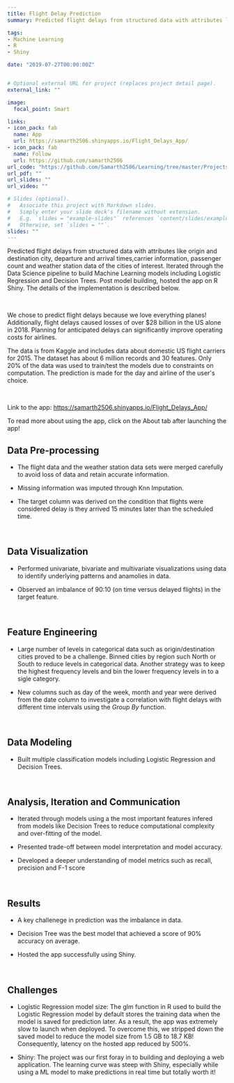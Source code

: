 ```yaml
---
title: Flight Delay Prediction
summary: Predicted flight delays from structured data with attributes like origin and destination city, departure and arrival times, carrier information, passenger count and weather station data of the cities of interest. Iterated through the Data Science pipeline to build Machine Learning models including Logistic Regression and Decision Trees. Post model building, hosted the app on R Shiny. Welcome to the app!

tags:
- Machine Learning
- R
- Shiny

date: "2019-07-27T00:00:00Z"


# Optional external URL for project (replaces project detail page).
external_link: ""

image:
  focal_point: Smart

links:
- icon_pack: fab
  name: App
  url: https://samarth2506.shinyapps.io/Flight_Delays_App/
- icon_pack: fab
  name: Follow
  url: https://github.com/samarth2506
url_code: "https://github.com/Samarth2506/Learning/tree/master/Projects/Predict_Flight_Delays"
url_pdf: ""
url_slides: ""
url_video: ""

# Slides (optional).
#   Associate this project with Markdown slides.
#   Simply enter your slide deck's filename without extension.
#   E.g. `slides = "example-slides"` references `content/slides/example-slides.md`.
#   Otherwise, set `slides = ""`.
slides: ""
---
```


Predicted flight delays from structured data with attributes like origin and destination city, departure and arrival times,carrier information, passenger count and weather station data of the cities of interest. Iterated through the Data Science pipeline to build Machine Learning models including Logistic Regression and Decision Trees. Post model building, hosted the app on R Shiny. The details of the implementation is described below.

</br>

We chose to predict flight delays because we love everything planes! Additionally, flight delays caused losses of over $28 billion in the US alone in 2018. Planning for anticipated delays can significantly improve operating costs for airlines.

 The data is from Kaggle and includes data about domestic US flight carriers for 2015. The dataset has about 6 million records and 30 features. Only 20% of the data was used to train/test the models due to constraints on computation. The prediction is made for the day and airline of the user's choice.

</br>

Link to the app: https://samarth2506.shinyapps.io/Flight_Delays_App/

To read more about using the app, click on the About tab after launching the app!

## **Data Pre-processing**

* The flight data and the weather station data sets were merged carefully to avoid loss of data and retain accurate information. 

* Missing information was imputed through Knn Imputation.

* The target column was derived on the condition that flights were considered delay is they arrived 15 minutes later than the scheduled time.


</br>

## **Data Visualization**

* Performed univariate, bivariate and multivariate visualizations using data to identify underlying patterns and anamolies in data.

* Observed an imbalance of 90:10 (on time versus delayed flights) in the target feature.

</br>

## **Feature Engineering**

* Large number of levels in categorical data such as origin/destination cities proved to be a challenge. Binned cities by region such North or South to reduce levels in categorical data.  Another strategy was to keep the highest frequency levels and bin the lower frequency levels in to a sigle category.

* New columns such as day of the week, month and year were derived from the date column to investigate a correlation with flight delays with different time intervals using the *Group By* function.

</br>

## **Data Modeling**

* Built multiple classification models including Logistic Regression and Decision Trees.

</br>

## **Analysis, Iteration and Communication**

* Iterated through models using a the most important features infered from models like Decision Trees to reduce computational complexity and over-fitting of the model.

* Presented trade-off between model interpretation and model accuracy. 

* Developed a deeper understanding of model metrics such as recall, precision and F-1 score

</br>

## **Results**

* A key challenege in prediction was the imbalance in data.

* Decision Tree was the best model that achieved a score of 90% accuracy on average. 

* Hosted the app successfully using Shiny.

</br>

## **Challenges** 

* Logistic Regression model size: The glm function in R used to build the Logistic Regression model by default stores the training data when the model is saved for prediction later. As a result, the app was extremely slow to launch when deployed. To overcome this, we stripped down the saved model to reduce the model size from 1.5 GB to 18.7 KB! Consequently, latency on the hosted app reduced by 500%.

* Shiny: The project was our first foray in to building and deploying a web application. The learning curve was steep with Shiny, especially while using a ML model to make predictions in real time but totally worth it!

</br>

